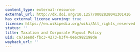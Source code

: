```yaml
---
content_type: external-resource
external_url: http://dx.doi.org/10.1257/0002828041301416
has_external_license_warning: true
license: https://en.wikipedia.org/wiki/All_rights_reserved
status: ''
title: Taxation and Corporate Payout Policy
uid: ca71ee8d-fbc3-4273-b3f4-0e6c982198de
wayback_url: ''
---
```

